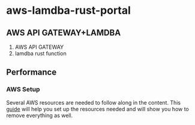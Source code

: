 # aws-lamdba-rust-portal


## AWS API GATEWAY+LAMDBA
1. AWS API GATEWAY
2. lamdba rust function


## Performance




### AWS Setup
Several AWS resources are needed to follow along in the content. This [guide](https://github.com/LiQingMuBai/aws-lamdba-rust-portal/blob/master/AWS_SETUP.md)
will help you set up the resources needed and will show you how to remove everything
as well.

